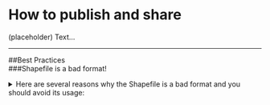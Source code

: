 # How to publish and share

(placeholder)
Text...

---

##Best Practices
<br>
###Shapefile is a bad format!
<details>
<summary>Here are several reasons why the Shapefile is a bad format and you should avoid its usage: </summary>

<ul>
<li>No coordinate reference system definition.
<li>It's a multifile format.
<li>Attribute names are limited to 10 characters.
<li>Only 255 attributes. The DBF file does not allow you to store more then 255 attribute fields.
<li>Limited data types. Data types are limited to float, integer, date and text with a maximum 254 characters.
<li>Unknown character set. There is no way to specify the character set used in the database.
<li>It's limited to 2GB of file size. Although some tools are able to surpass this limit, they can never exceed 4GB of data.
<li>No topology in the data. There is no way to describe topological relations in the format.
<li>Single geometry type per file. There is no way to save mixed geometry features.
<li>More complicated data structures are impossible to save. It's a "flat table" format.
<li>There is no way to store 3D data with textures or appearances such as material definitions. 
<li>There is  no way to store solids or parametric objects.
<li>Projections definition. They are incompatible or missing.
Line and polygon geometry type, single or multipart, cannot be reliably determined at the layer level, it must be determined at the individual feature level.
<li>There is no NULL value, it is painful for numeric values
</ul>
</details>

